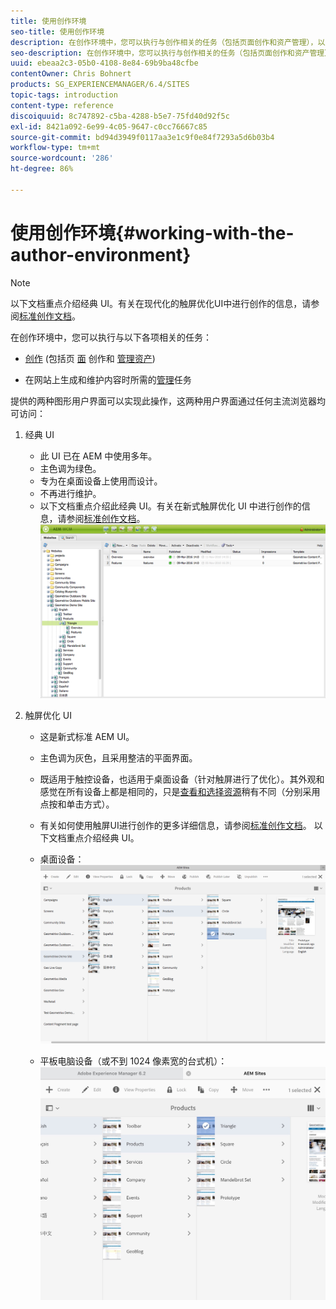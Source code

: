 ```yaml
---
title: 使用创作环境
seo-title: 使用创作环境
description: 在创作环境中，您可以执行与创作相关的任务（包括页面创作和资产管理），以及在网站上生成和维护内容时所需的管理任务。
seo-description: 在创作环境中，您可以执行与创作相关的任务（包括页面创作和资产管理），以及在网站上生成和维护内容时所需的管理任务。
uuid: ebeaa2c3-05b0-4108-8e84-69b9ba48cfbe
contentOwner: Chris Bohnert
products: SG_EXPERIENCEMANAGER/6.4/SITES
topic-tags: introduction
content-type: reference
discoiquuid: 8c747892-c5ba-4288-b5e7-75fd40d92f5c
exl-id: 8421a092-6e99-4c05-9647-c0cc76667c85
source-git-commit: bd94d3949f0117aa3e1c9f0e84f7293a5d6b03b4
workflow-type: tm+mt
source-wordcount: '286'
ht-degree: 86%

---
```


# 使用创作环境{#working-with-the-author-environment}

>[!NOTE]
>
>以下文档重点介绍经典 UI。有关在现代化的触屏优化UI中进行创作的信息，请参阅[标准创作文档](/help/assets/assets.md)。

在创作环境中，您可以执行与以下各项相关的任务：

* [创作](/help/sites-authoring/author.md) (包括页 [面](/help/sites-authoring/qg-page-authoring.md) 创作和 [管理资产](/help/assets/assets.md))

* 在网站上生成和维护内容时所需的[管理](/help/sites-administering/administer-best-practices.md)任务

提供的两种图形用户界面可以实现此操作，这两种用户界面通过任何主流浏览器均可访问：

1. 经典 UI

   * 此 UI 已在 AEM 中使用多年。
   * 主色调为绿色。
   * 专为在桌面设备上使用而设计。
   * 不再进行维护。
   * 以下文档重点介绍此经典 UI。有关在新式触屏优化 UI 中进行创作的信息，请参阅[标准创作文档](/help/sites-authoring/author.md)。
   ![chlimage_1-149](assets/chlimage_1-149.png)

1. 触屏优化 UI

   * 这是新式标准 AEM UI。
   * 主色调为灰色，且采用整洁的平面界面。
   * 既适用于触控设备，也适用于桌面设备（针对触屏进行了优化）。其外观和感觉在所有设备上都是相同的，只是[查看和选择资源](/help/sites-authoring/basic-handling.md)稍有不同（分别采用点按和单击方式）。
   * 有关如何使用触屏UI进行创作的更多详细信息，请参阅[标准创作文档](/help/sites-authoring/author.md)。 以下文档重点介绍经典 UI。

   * 桌面设备：
   ![chlimage_1-150](assets/chlimage_1-150.png)

   * 平板电脑设备（或不到 1024 像素宽的台式机）：
   ![chlimage_1-7](assets/chlimage_1-7.jpeg)
